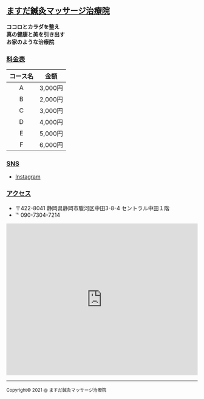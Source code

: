 <!-- Style Sheet -->
<!-- simonlc/Markdown-CSS - https://github.com/simonlc/Markdown-CSS -->
<link href="https://raw.githubusercontent.com/simonlc/Markdown-CSS/master/markdown.css" rel="stylesheet">
<link href="./style.css" rel="stylesheet">

<!-- Markdown/HTML -->
## <a href="https://ghsable.github.io/chiropractic-masuda/" id="title">ますだ鍼灸マッサージ治療院</a>

**ココロとカラダを整え  
 真の健康と美を引き出す  
 お家のような治療院**

### <u>料金表</u>

| コース名 | 金額 |
| :---: | :---: |
| A | 3,000円 |
| B | 2,000円 |
| C | 3,000円 |
| D | 4,000円 |
| E | 5,000円 |
| F | 6,000円 |

### <u>SNS</u>

* [Instagram](https://instagram.com/masuda.harima55?igshid=6bxt88vgskkd)

### <u>アクセス</u>

* 〒422-8041 静岡県静岡市駿河区中田3-8-4 セントラル中田１階
* ℡ 090-7304-7214
<section id="GoogleMap"><iframe src="https://www.google.com/maps/embed?pb=!1m18!1m12!1m3!1d3269.8609972636787!2d138.39410381523922!3d34.960092480368644!2m3!1f0!2f0!3f0!3m2!1i1024!2i768!4f13.1!3m3!1m2!1s0x601a49de335b187b%3A0x9c0bd30623e61afa!2z44CSNDIyLTgwNDEg6Z2Z5bKh55yM6Z2Z5bKh5biC6ae_5rKz5Yy65Lit55Sw77yT5LiB55uu77yY4oiS77yU!5e0!3m2!1sja!2sjp!4v1623077993031!5m2!1sja!2sjp" width="100%" height="400" frameborder="0" style="border:0" allowfullscreen></iframe></section>

---
<p id="copyright"><small>Copyright&copy; 2021 @ ますだ鍼灸マッサージ治療院</small></p>
